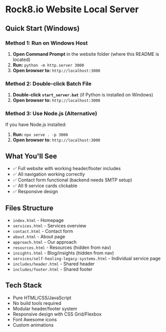 # Rock8.io Website Local Server

## Quick Start (Windows)

### Method 1: Run on Windows Host
1. **Open Command Prompt** in the website folder (where this README is located)
2. **Run:** `python -m http.server 3000`
3. **Open browser to:** `http://localhost:3000`

### Method 2: Double-click Batch File
1. **Double-click `start_server.bat`** (if Python is installed on Windows)
2. **Open browser to:** `http://localhost:3000`

### Method 3: Use Node.js (Alternative)
If you have Node.js installed:
1. **Run:** `npx serve . -p 3000`
2. **Open browser to:** `http://localhost:3000`

## What You'll See
- ✅ Full website with working header/footer includes
- ✅ All navigation working correctly  
- ✅ Contact form functional (backend needs SMTP setup)
- ✅ All 9 service cards clickable
- ✅ Responsive design

## Files Structure
- `index.html` - Homepage
- `services.html` - Services overview
- `contact.html` - Contact form
- `about.html` - About page
- `approach.html` - Our approach
- `resources.html` - Resources (hidden from nav)
- `insights.html` - Blog/insights (hidden from nav)
- `services/self-healing-legacy-systems.html` - Individual service page
- `includes/header.html` - Shared header
- `includes/footer.html` - Shared footer

## Tech Stack
- Pure HTML/CSS/JavaScript
- No build tools required
- Modular header/footer system
- Responsive design with CSS Grid/Flexbox
- Font Awesome icons
- Custom animations